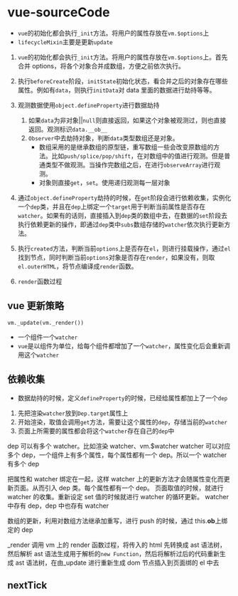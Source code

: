 # vue-sourceCode

- `vue`的初始化都会执行`_init`方法。将用户的属性存放在`vm.$options`上
- `lifecycleMixin`主要是更新`update`

1. `vue`的初始化都会执行`_init`方法。将用户的属性存放在`vm.$options`上。首先合并 options，将各个对象合并成数组，方便之前依次执行。

1. 执行`beforeCreate`阶段，`initState`初始化状态，看合并之后的对象存在哪些属性。例如有`data`，则执行`initData`对 data 里面的数据进行劫持等等。

1. 观测数据使用`object.defineProperty`进行数据劫持

   1. 如果`data`为非对象||`null`则直接返回，如果这个对象被观测过，则也直接返回。观测标识`data.__ob__`
   1. `Observer`中去劫持对象，判断`data`类型数组还是对象。
      - 数组采用的是继承数组的原型链，重写数组一些会改变原数组的方法。比如`push/splice/pop/shift`，在对数组中的值进行观测。但是普通类型不做观测。当操作完数组之后，在进行`observeArray`进行观测。
      - 对象则直接`get`，`set`。使用递归观测每一层对象

1. 通过`object.defineProperty`劫持的时候，在`get`阶段会进行依赖收集，实例化一个`dep`类，并且在`dep`上绑定一个`target`用于判断当前属性是否存在`watcher`。如果有的话则，直接插入到`dep`类的数组中去，在数据的`set`阶段去执行依赖更新的操作，即通过`dep`类中`subs`数组存储的`watcher`依次执行更新方法。

1. 执行`created`方法，判断当前`options`上是否存在`el`，则进行挂载操作，通过`el`找到节点，同时判断当前`options`对象是否存在`render`，如果没有，则取`el.outerHTML`，将节点编译成`render`函数。

1. `render`函数过程

## vue 更新策略

`vm._update(vm._render())`

- 一个组件一个`watcher`
- `vue`是以组件为单位，给每个组件都增加了一个`watcher`，属性变化后会重新调用这个`watcher`

## 依赖收集

- 数据劫持的时候，定义`defineProperty`的时候，已经给属性都加上了一个`dep`

1. 先把渲染`watcher`放到`Dep.target`属性上
1. 开始渲染，取值会调用`get`方法，需要让这个属性的`dep`，存储当前的`watcher`
1. 页面上所需要的属性都会将这个`watcher`存在自己的`dep`中

dep 可以有多个 watcher。比如渲染 watcher、vm.$watcher
watcher 可以对应多个 dep，一个组件上有多个属性，每个属性都有一个 dep。所以一个 watcher 有多个 dep

把属性和 watcher 绑定在一起，这样 watcher 上的更新方法才会随属性变化而更新页面。从而引入 dep 类。每个属性都有一个 dep。
页面取值的时候，就进行 watcher 的收集。重新设定 set 值的时候就进行 watcher 的循环更新。
watcher 中存有 dep，dep 中也存有 watcher

数组的更新，利用对数组方法继承加重写，进行 push 的时候，通过 this.**ob**上绑定的 dep

\_render 调用 vm 上的 render 函数过程，将传入的 html 先转换成 ast 语法树，然后解析 ast 语法生成用于解析的`new Function`，然后将解析过后的代码重新生成 ast 语法树，在由\_update 进行重新生成 dom 节点插入到页面绑的 el 中去

## nextTick
